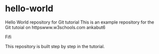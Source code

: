 # hello-world
Hello World repository for Git tutorial
This is an example repository for the Git tutoial on httpswww.w3schools.com
ankabut6

Fifi

This repository is built step by step in the tutorial.
